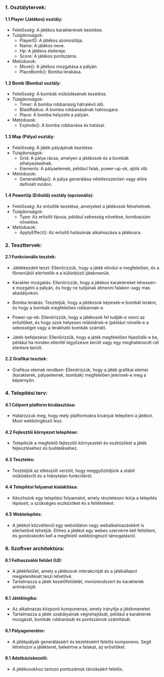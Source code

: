 ### **1. Osztálytervek:**
#### 1.1 Player (Játékos) osztály:
- Felelősség: A játékos karakterének kezelése.
- Tulajdonságok:
    - PlayerID: A játékos azonosítója.
    - Name: A játékos neve.
    - Hp: A játékos életereje.
    - Score: A játékos pontszáma.
- Metódusok:
    - Move(): A játékos mozgatása a pályán.
    - PlaceBomb(): Bomba lerakása.

#### 1.2 Bomb (Bomba) osztály:
- Felelősség: A bombák működésének kezelése.
- Tulajdonságok:
    - Timer: A bomba robbanásig hátralévő idő.
    - BlastRadius: A bomba robbanásának hatósugara.
    - Place: A bomba helyzete a pályán.
- Metódusok:
    - Explode(): A bomba robbanása és hatásai.

#### 1.3 Map (Pálya) osztály:
- Felelősség: A játék pályájának kezelése.
- Tulajdonságok:
    - Grid: A pálya rácsa, amelyen a játékosok és a bombák elhelyezkednek.
    - Elements: A pályaelemek, például falak, power-up-ok, ajtók stb.
- Metódusok:
    - GenerateMap(): A pálya generálása véletlenszerűen vagy előre definiált módon.

#### 1.4 PowerUp (Erősítő) osztály (opcionális):
- Felelősség: Az erősítők kezelése, amelyeket a játékosok felvehetnek.
- Tulajdonságok:
    - Type: Az erősítő típusa, például sebesség növelése, bombaszám növelése.
- Metódusok:
    - ApplyEffect(): Az erősítő hatásának alkalmazása a játékosra.

### **2. Teszttervek:**
#### 2.1 Funkcionális tesztek:
- Játékkezdeti teszt: Ellenőrizzük, hogy a játék elindul-e          megfelelően, és a főmenüből elérhetők-e a különböző játékmenük.

- Karakter mozgatás: Ellenőrizzük, hogy a játékos karaktereket lehessen-e mozgatni a pályán, és hogy ne tudjanak átmenni falakon vagy más akadályokon.

- Bomba lerakás: Teszteljük, hogy a játékosok képesek-e bombát lerakni, és hogy a bombák megfelelően robbannak-e.

- Power-up-ek: Ellenőrizzük, hogy a játékosok fel tudják-e venni az erősítőket, és hogy azok helyesen működnek-e (például növelik-e a sebességet vagy a lerakható bombák számát).

- Játék befejezése: Ellenőrizzük, hogy a játék megfelelően fejeződik-e be, például ha minden ellenfél legyőzésre került vagy egy meghatározott cél elérésre került.

#### 2.2 Grafikai tesztek:
- Grafikus elemek rendben: Ellenőrizzük, hogy a játék grafikai elemei (karakterek, pályaelemek, bombák) megfelelően jelennek-e meg a képernyőn.

### **4. Telepítési terv:**
#### 4.1 Célpont platform kiválasztása:
- Határozzuk meg, hogy mely platformokra kívánjuk telepíteni a játékot. Most webböngésző lesz.

#### 4.2 Fejlesztői környezet telepítése:
- Telepítsük a megfelelő fejlesztői környezetet és eszközöket a játék fejlesztéséhez és buildeléséhez.

#### 4.3 Tesztelés:
- Teszteljük az elkészült verziót, hogy meggyőződjünk a stabil működésről és a hiánytalan funkciókról.

#### 4.4 Telepítési folyamat kialakítása:
- Készítsünk egy telepítési folyamatot, amely részletesen leírja a telepítés lépéseit, a szükséges eszközöket és a feltételeket.

#### 4.5 Webtelepítés:
- A játékot közvetlenül egy weboldalon vagy webalkalmazásként is elérhetővé tehetjük. Ehhez a játékot egy webes szerverre kell feltölteni, és gondoskodni kell a megfelelő webböngésző támogatásról.

### **6. Szoftver architektúra:**
#### 6.1 Felhasználói felület (UI):
- A játékfelület, amely a játékosok interakcióját és a játékállapot megjelenítését teszi lehetővé.
- Tartalmazza a játék kezelőfelületét, menürendszert és karakterek animációját.

#### 6.1 Játéklogika:
- Az alkalmazás központi komponense, amely irányítja a játékmenetet.
- Tartalmazza a játék szabályainak végrehajtását, például a karakterek mozgását, bombák robbanását és pontszámok számítását.

#### 6.1 Pályagenerátor:
- A játékpályák generálásáért és kezeléséért felelős komponens. Segít létrehozni a játékteret, beleértve a falakat, az erősítőket.

#### 6.1 Adatbáziskezelő:
- A játékosokhoz tartozó pontszámok tárolásáért felelős.
